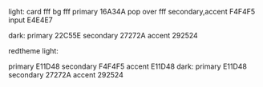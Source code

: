 light:
card fff
bg fff
primary 16A34A
pop over fff
secondary,accent F4F4F5
input E4E4E7

dark:
primary 22C55E
secondary 27272A
accent 292524

redtheme
light:

primary E11D48
secondary F4F4F5
accent E11D48
dark:
primary E11D48
secondary 27272A
accent 292524
